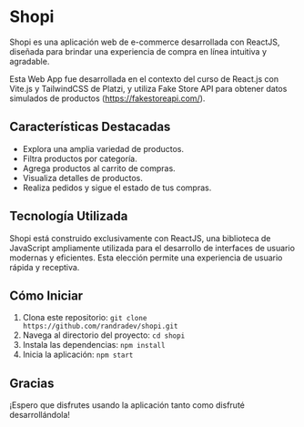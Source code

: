 # Shopi

Shopi es una aplicación web de e-commerce desarrollada con ReactJS, diseñada para brindar una experiencia de compra en línea intuitiva y agradable.

Esta Web App fue desarrollada en el contexto del curso de React.js con Vite.js y TailwindCSS de Platzi, y utiliza Fake Store API para obtener datos simulados de productos (https://fakestoreapi.com/).

## Características Destacadas

- Explora una amplia variedad de productos.
- Filtra productos por categoría.
- Agrega productos al carrito de compras.
- Visualiza detalles de productos.
- Realiza pedidos y sigue el estado de tus compras.

## Tecnología Utilizada

Shopi está construido exclusivamente con ReactJS, una biblioteca de JavaScript ampliamente utilizada para el desarrollo de interfaces de usuario modernas y eficientes. Esta elección permite una experiencia de usuario rápida y receptiva.

## Cómo Iniciar

1. Clona este repositorio: `git clone https://github.com/randradev/shopi.git`
2. Navega al directorio del proyecto: `cd shopi`
3. Instala las dependencias: `npm install`
4. Inicia la aplicación: `npm start`

## Gracias

¡Espero que disfrutes usando la aplicación tanto como disfruté desarrollándola!
